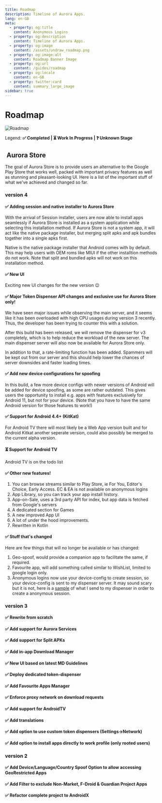 ```yaml
---
title: Roadmap
description: Timeline of Aurora Apps.
lang: en-GB
meta:
  - property: og:title
    content: Anonymous Logins
  - property: og:description
    content: Timeline of Aurora Apps.
  - property: og:image
    content: /assets/undraw_roadmap.png
  - property: og:image:alt
    content: Roadmap Banner Image
  - property: og:url
    content: /guides/roadmap
  - property: og:locale
    content: en-GB
  - property: twitter:card
    content: summary_large_image
sidebar: true
---
```


# Roadmap

![Roadmap](/assets/undraw_roadmap.svg)

Legend: **✅ Completed | ⏳ Work In Progress | ❓ Unknown Stage**

## <img class="headerLogo" :src="$withBase('/icons/aurora_store.webp')"> Aurora Store

The goal of Aurora Store is to provide users an alternative to the Google Play Store that works well, packed with important privacy features as well as stunning and pleasant-looking UI. Here is a list of the important stuff of what we've achieved and changed so far.

### version 4

#### ✅ Adding session and native installer to Aurora Store

With the arrival of Session installer, users are now able to install apps seamlessly if Aurora Store is installed as a system application while selecting this installation method. If Aurora Store is not a system app, it will act like the native package installer, but merging split apks and apk bundles together into a single apks first.

Native is the native package installer that Android comes with by default. This may help users with OEM roms like MIUI if the other installtion methods do not work. Note that split and bundled apks will not work on this installation method.

#### ✅ New UI

Exciting new UI changes for the new version 😉

#### ✅ Major Token Dispenser API changes and exclusive use for Aurora Store only!

We have seen major issues while observing the main server, and it seems like it has been overloaded with high CPU usages during version 3 recently. Thus, the developer has been trying to counter this with a solution.

After this build has been released, we will remove the dispenser for v3 completely, which is to help reduce the workload of the new server. The main dispenser server will also now be available for Aurora Store only. 

In addition to that, a rate-limiting function has been added. Spammers will be kept out from our server and this should help lower the chances of server downsides and faster loading times.

#### ✅ Add new device configurations for spoofing

In this build, a few more device configs with newer versions of Android will be added for device spoofing, as some are rather outdated. This gives users the opportunity to install e.g. apps with features exclusively for Android 11, but not for your device. (Note that you have to have the same Android version for those features to work!)

#### ✅ Support for Android 4.4+ (KitKat)

For Android TV there will most likely be a Web App version built and for Android Kitkat another seperate version, could also possibly be merged to the current alpha version.

#### ⏳ Support for Android TV 

Android TV is on the todo list

#### ✅ Other new features!

1. You can browse streams similar to Play Store, ie For You, Editor's Choice, Early Access. EC & EA is not available on anonymous logins
2. App Library, so you can track your app install history.
3. App-on-Sale, uses a 3rd party API for index, but app data is fetched from Google's servers
4. A dedicated section for Games
5. A new improved App UI
6. A lot of under the hood improvements.
7. Rewritten in Kotlin

#### ✅ Stuff that's changed

Here are few things that will no longer be available or has changed:

1. Geo-spoof, would provide a companion app to facilitate the same, if required.
2. Favourite app, will add something called similar to WishList, limited to google login only.
3. Anonymous logins now use your device-config to create session, so your device-config is sent to my dispenser server. It may sound scary but it is not, here is a [sample](https://gitlab.com/AuroraOSS/gplayapi/-/blob/master/src/main/resources/op_8_pro.properties) of what I send to my dispenser in order to create a anonymous session.

### version 3

#### ✅ Rewrite from scratch

#### ✅ Add support for Aurora Services

#### ✅ Add support for Split APKs

#### ✅ Add in-app Download Manager

#### ✅ New UI based on latest MD Guidelines

#### ✅ Deploy dedicated token-dispenser

#### ✅ Add Favourite Apps Manager

#### ✅ Enforce proxy network on download requests

#### ✅ Add support for AndroidTV

#### ✅ Add translations

#### ✅ Add option to use custom token dispensers (Settings->Network)

#### ✅ Add option to install apps directly to work profile (only rooted users)

### version 2

#### ✅ Add Device/Language/Country Spoof Option to allow accessing GeoRestricted Apps

#### ✅ Add Filter to exclude Non-Market, F-Droid & Guardian Project Apps

#### ✅ Refactor complete project to AndroidX

